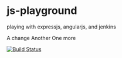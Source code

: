 # js-playground
playing with expressjs, angularjs, and jenkins

A change
Another
One more

[![Build Status](http://ec2-34-231-244-47.compute-1.amazonaws.com/jenkins/buildStatus/icon?job=js-playground)](http://ec2-34-231-244-47.compute-1.amazonaws.com/jenkins/job/js-playground/)